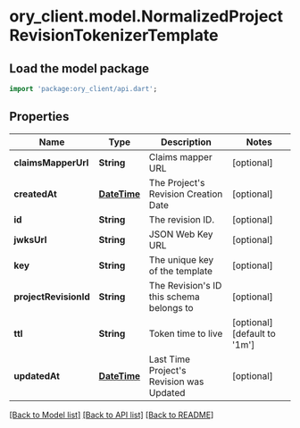 # ory_client.model.NormalizedProjectRevisionTokenizerTemplate

## Load the model package
```dart
import 'package:ory_client/api.dart';
```

## Properties
Name | Type | Description | Notes
------------ | ------------- | ------------- | -------------
**claimsMapperUrl** | **String** | Claims mapper URL | [optional] 
**createdAt** | [**DateTime**](DateTime.md) | The Project's Revision Creation Date | [optional] 
**id** | **String** | The revision ID. | [optional] 
**jwksUrl** | **String** | JSON Web Key URL | [optional] 
**key** | **String** | The unique key of the template | [optional] 
**projectRevisionId** | **String** | The Revision's ID this schema belongs to | [optional] 
**ttl** | **String** | Token time to live | [optional] [default to '1m']
**updatedAt** | [**DateTime**](DateTime.md) | Last Time Project's Revision was Updated | [optional] 

[[Back to Model list]](../README.md#documentation-for-models) [[Back to API list]](../README.md#documentation-for-api-endpoints) [[Back to README]](../README.md)


